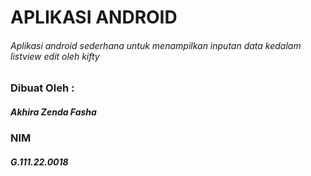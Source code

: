 # APLIKASI ANDROID
###### Aplikasi android sederhana untuk menampilkan inputan data kedalam listview edit oleh kifty

### Dibuat Oleh :
##### Akhira Zenda Fasha
### NIM
##### G.111.22.0018